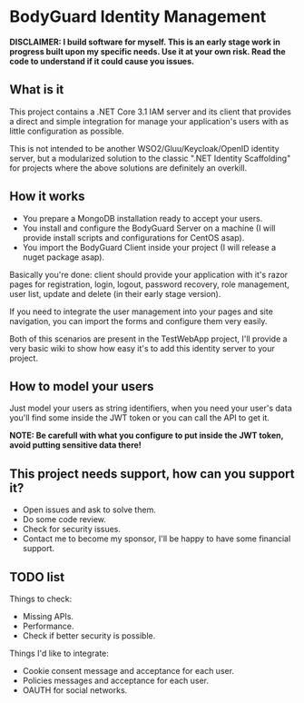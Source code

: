 # BodyGuard Identity Management
**DISCLAIMER: I build software for myself. This is an early stage work in progress built upon my specific needs. Use it at your own risk. Read the code to understand if it could cause you issues.**  

## What is it
This project contains a .NET Core 3.1 IAM server and its client that provides a direct and simple integration for  manage your application's users with as little configuration as possible.  
  
This is not intended to be another WSO2/Gluu/Keycloak/OpenID identity server, but a modularized solution to the classic ".NET Identity Scaffolding" for projects where the above solutions are definitely an overkill.

## How it works

 - You prepare a MongoDB installation ready to accept your users.
 - You install and configure the BodyGuard Server on a machine (I will provide install scripts and configurations for CentOS asap).
 - You import the BodyGuard Client inside your project (I will release a nuget package asap).

Basically you're done: client should provide your application with it's razor pages for registration, login, logout, password recovery, role management, user list, update and delete (in their early stage version).

If you need to integrate the user management into your pages and site navigation, you can import the forms and configure them very easily.

Both of this scenarios are present in the TestWebApp project, I'll provide a very basic wiki to show how easy it's to add this identity server to your project.

## How to model your users
Just model your users as string identifiers, when you need your user's data you'll find some inside the JWT token or you can call the API to get it. 

**NOTE: Be carefull with what you configure to put inside the JWT token, avoid putting sensitive data there!**

## This project needs support, how can you support it?
 - Open issues and ask to solve them.
 - Do some code review.
 - Check for security issues.
 - Contact me to become my sponsor, I'll be happy to have some financial support.

## TODO list
Things to check:  
* Missing APIs.  
* Performance.  
* Check if better security is possible.

Things I'd like to integrate:  
* Cookie consent message and acceptance for each user.  
* Policies messages and acceptance for each user.  
* OAUTH for social networks.